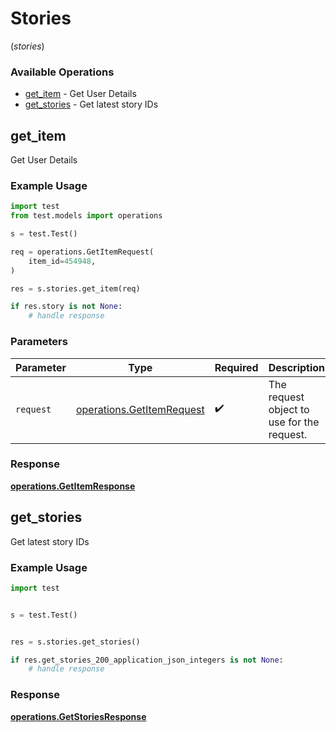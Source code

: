 # Stories
(*stories*)

### Available Operations

* [get_item](#get_item) - Get User Details
* [get_stories](#get_stories) - Get latest story IDs

## get_item

Get User Details

### Example Usage

```python
import test
from test.models import operations

s = test.Test()

req = operations.GetItemRequest(
    item_id=454948,
)

res = s.stories.get_item(req)

if res.story is not None:
    # handle response
```

### Parameters

| Parameter                                                              | Type                                                                   | Required                                                               | Description                                                            |
| ---------------------------------------------------------------------- | ---------------------------------------------------------------------- | ---------------------------------------------------------------------- | ---------------------------------------------------------------------- |
| `request`                                                              | [operations.GetItemRequest](../../models/operations/getitemrequest.md) | :heavy_check_mark:                                                     | The request object to use for the request.                             |


### Response

**[operations.GetItemResponse](../../models/operations/getitemresponse.md)**


## get_stories

Get latest story IDs

### Example Usage

```python
import test


s = test.Test()


res = s.stories.get_stories()

if res.get_stories_200_application_json_integers is not None:
    # handle response
```


### Response

**[operations.GetStoriesResponse](../../models/operations/getstoriesresponse.md)**

